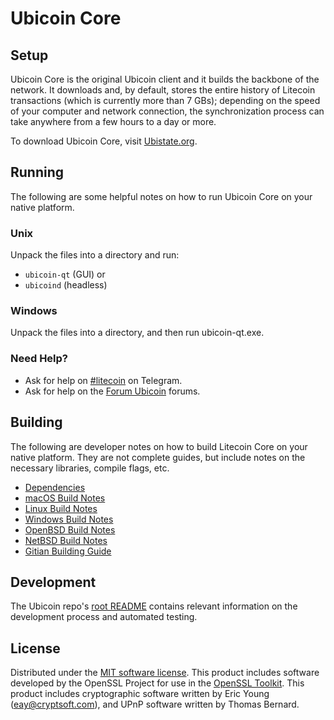 Ubicoin Core
=============

Setup
---------------------
Ubicoin Core is the original Ubicoin client and it builds the backbone of the network. It downloads and, by default, stores the entire history of Litecoin transactions (which is currently more than 7 GBs); depending on the speed of your computer and network connection, the synchronization process can take anywhere from a few hours to a day or more.

To download Ubicoin Core, visit [Ubistate.org](https://ubistate.org).

Running
---------------------
The following are some helpful notes on how to run Ubicoin Core on your native platform.

### Unix

Unpack the files into a directory and run:

- `ubicoin-qt` (GUI) or
- `ubicoind` (headless)

### Windows

Unpack the files into a directory, and then run ubicoin-qt.exe.

### Need Help?

* Ask for help on [#litecoin](http://t.me/ubistate) on Telegram.
* Ask for help on the [Forum Ubicoin](https://forum.ubistate.org/) forums.

Building
---------------------
The following are developer notes on how to build Litecoin Core on your native platform. They are not complete guides, but include notes on the necessary libraries, compile flags, etc.

- [Dependencies](dependencies.md)
- [macOS Build Notes](build-osx.md)
- [Linux Build Notes](build-linux.md)
- [Windows Build Notes](build-windows.md)
- [OpenBSD Build Notes](build-openbsd.md)
- [NetBSD Build Notes](build-netbsd.md)
- [Gitian Building Guide](gitian-building.md)

Development
---------------------
The Ubicoin repo's [root README](/README.md) contains relevant information on the development process and automated testing.

License
---------------------
Distributed under the [MIT software license](/COPYING).
This product includes software developed by the OpenSSL Project for use in the [OpenSSL Toolkit](https://www.openssl.org/). This product includes
cryptographic software written by Eric Young ([eay@cryptsoft.com](mailto:eay@cryptsoft.com)), and UPnP software written by Thomas Bernard.
